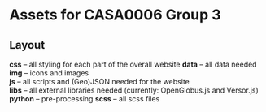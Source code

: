 # Assets for CASA0006 Group 3
## Layout
**css** – all styling for each part of the overall website
**data** – all data needed  
**img** – icons and images    
**js** – all scripts and (Geo)JSON needed for the website   
**libs** – all external libraries needed (currently: OpenGlobus.js and Versor.js)
**python** – pre-processing
**scss** – all scss files